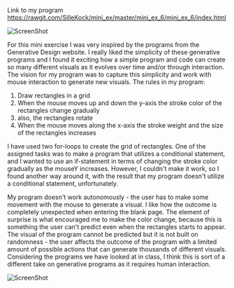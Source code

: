 Link to my program https://rawgit.com/SilleKock/mini_ex/master/mini_ex_6/mini_ex_6/index.html

![ScreenShot](https://github.com/SilleKock/mini_ex/blob/master/mini_ex_6/Sk%C3%A6rmbillede%202018-03-19%20kl.%2020.57.12.png)

For this mini exercise I was very inspired by the programs from the Generative Design website. I really liked the simplicity of these generative programs and I found it exciting how a simple program and code can create so many different visuals as it evolves over time and/or through interaction. The vision for my program was to capture this simplicity and work with mouse interaction to generate new visuals. 
The rules in my program:
1. Draw rectangles in a grid
2. When the mouse moves up and down the y-axis the stroke color of
the rectangles change gradually
3. also, the rectangles rotate
3. When the mouse moves along the x-axis the stroke weight and the
size of the rectangles increases

I have used two for-loops to create the grid of rectangles. One of the assigned tasks was to make a program that utilizes a conditional statement, and I wanted to use an if-statement in terms of changing the stroke color gradually as the mouseY increases. However, I couldn't make it work, so I found another way around it, with the result that my program doesn't utilize a conditional statement, unfortunately. 

My program doesn't work autonomously - the user has to make some movement with the mouse to generate a visual. I like how the outcome is completely unexpected when entering the blank page. The element of surprise is what encouraged me to make the color change, because this is something the user can't predict even when the rectangles starts to appear. The visual of the program cannot be predicted but it is not built on randomness - the user affects the outcome of the program with a limited amount of possible actions that can generate thousands of different visuals. Considering the programs we have looked at in class, I think this is sort of a different take on generative programs as it requires human interaction. 

![ScreenShot](https://github.com/SilleKock/mini_ex/blob/master/mini_ex_6/Sk%C3%A6rmbillede%202018-03-19%20kl.%2020.57.57.png)
